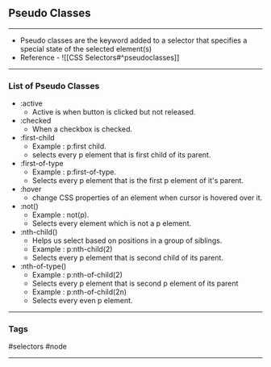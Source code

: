 ## Pseudo Classes
---
- Pseudo classes are the keyword added to a selector that specifies a special state of the selected element(s)
- Reference - ![[CSS Selectors#^pseudoclasses]]
---
### List of Pseudo Classes
- :active
	- Active is when button is clicked but not released.
- :checked
	- When a checkbox is checked.
- :first-child
	- Example : p:first child.
	- selects every p element that is first child of its parent.
- :first-of-type
	- Example : p:first-of-type.
	- Selects every p element that is the first p element of it's parent.
- :hover
	- change CSS properties of an element when cursor is hovered over it.
- :not()
	- Example : not(p).
	- Selects every element which is not a p element.
- :nth-child()
	- Helps us select based on positions in a group of siblings.
	- Example : p:nth-child(2)
	- Selects every p element that is second child of its parent.
- :nth-of-type()
	- Example : p:nth-of-child(2)
	- Selects every p element that is second p element of its parent
	- Example : p:nth-of-child(2n)
	- Selects every even p element.
	
---
### Tags
#selectors #node 

---